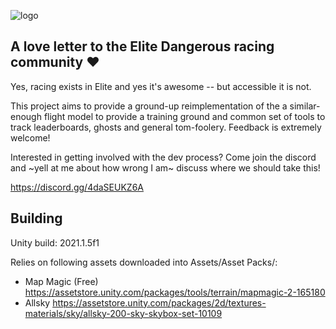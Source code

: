 ![logo](https://user-images.githubusercontent.com/5649179/115070912-78705e80-9eed-11eb-9b18-70e6e05b2c8f.png)

## A love letter to the Elite Dangerous racing community ❤

Yes, racing exists in Elite and yes it's awesome -- but accessible it is not. 

This project aims to provide a ground-up reimplementation of the a similar-enough flight model to provide a training ground and common set of tools to track leaderboards, ghosts and general tom-foolery. Feedback is extremely welcome!

Interested in getting involved with the dev process? Come join the discord and ~yell at me about how wrong I am~ discuss where we should take this!

https://discord.gg/4daSEUKZ6A

## Building

Unity build: 2021.1.5f1

Relies on following assets downloaded into Assets/Asset Packs/:

* Map Magic (Free) https://assetstore.unity.com/packages/tools/terrain/mapmagic-2-165180
* Allsky https://assetstore.unity.com/packages/2d/textures-materials/sky/allsky-200-sky-skybox-set-10109
